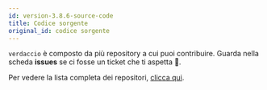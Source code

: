 ```yaml
---
id: version-3.8.6-source-code
title: Codice sorgente
original_id: codice sorgente
---
```


`verdaccio` è composto da più repository a cui puoi contribuire. Guarda nella scheda **issues** se ci fosse un ticket che ti aspetta 🤠.

Per vedere la lista completa dei repositori, [clicca qui](https://github.com/verdaccio/verdaccio/wiki/Repositories).